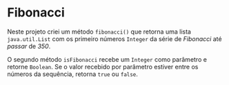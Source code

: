 # Fibonacci

Neste projeto criei um método `fibonacci()` que retorna uma lista `java.util.List` com os primeiro números `Integer` da série de *Fibonacci* até *passar* de *350*.

O segundo método `isFibonacci` recebe um `Integer` como parâmetro e retorne `Boolean`. Se o valor recebido por parâmetro estiver entre os números da sequência, retorna `true` ou `false`.